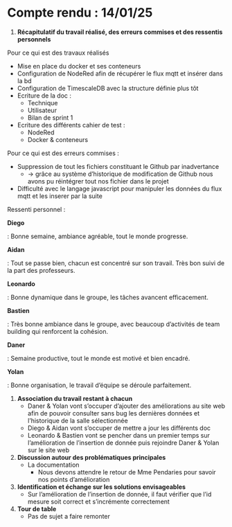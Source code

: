 # **Compte rendu** : 14/01/25

1. **Récapitulatif du travail réalisé, des erreurs commises et des ressentis personnels**

Pour ce qui est des travaux réalisés

- Mise en place du docker et ses conteneurs
- Configuration de NodeRed afin de récupérer le flux mqtt et insérer dans la bd
- Configuration de TimescaleDB avec la structure définie plus tôt
- Ecriture de la doc :
    - Technique
    - Utilisateur
    - Bilan de sprint 1
- Ecriture des différents cahier de test :
    - NodeRed
    - Docker & conteneurs

Pour ce qui est des erreurs commises :

- Suppression de tout les fichiers constituant le Github par inadvertance
    - → grâce au système d’historique de modification de Github nous avons pu réintégrer tout nos fichier dans le projet
- Difficulté avec le langage javascript pour manipuler les données du flux mqtt et les inserer par la suite

Ressenti personnel : 

**Diego**

: Bonne semaine, ambiance agréable, tout le monde progresse.

**Aidan**

: Tout se passe bien, chacun est concentré sur son travail. Très bon suivi de la part des professeurs.

**Leonardo**

: Bonne dynamique dans le groupe, les tâches avancent efficacement.

**Bastien**

: Très bonne ambiance dans le groupe, avec beaucoup d’activités de team building qui renforcent la cohésion.

**Daner**

: Semaine productive, tout le monde est motivé et bien encadré.

**Yolan**

: Bonne organisation, le travail d’équipe se déroule parfaitement.

1. **Association du travail restant à chacun** 
    - Daner & Yolan vont s’occuper d’ajouter des améliorations au site web afin de pouvoir consulter sans bug les dernières données et l’historique de la salle sélectionnée
    - Diego & Aidan vont s’occuper de mettre a jour les différents doc
    - Leonardo & Bastien vont se pencher dans un premier temps sur l’amélioration de  l’insertion de donnée puis rejoindre Daner & Yolan sur le site web
2. **Discussion autour des problématiques principales**
    - La documentation
        - Nous devons attendre le retour de Mme Pendaries pour savoir nos points d’amélioration
3. **Identification et échange sur les solutions envisageables**
    - Sur l’amélioration de l’insertion de donnée, il faut vérifier que l’id mesure soit correct et s’incrémente correctement
4. **Tour de table**
    - Pas de sujet a faire remonter
